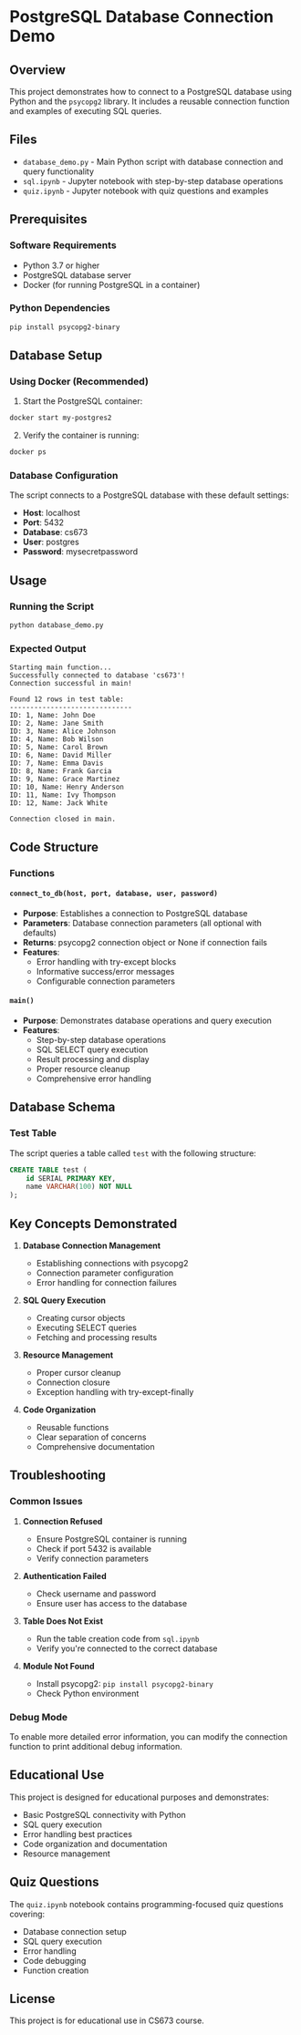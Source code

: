 # PostgreSQL Database Connection Demo

## Overview

This project demonstrates how to connect to a PostgreSQL database using Python and the `psycopg2` library. It includes a reusable connection function and examples of executing SQL queries.

## Files

- `database_demo.py` - Main Python script with database connection and query functionality
- `sql.ipynb` - Jupyter notebook with step-by-step database operations
- `quiz.ipynb` - Jupyter notebook with quiz questions and examples

## Prerequisites

### Software Requirements
- Python 3.7 or higher
- PostgreSQL database server
- Docker (for running PostgreSQL in a container)

### Python Dependencies
```bash
pip install psycopg2-binary
```

## Database Setup

### Using Docker (Recommended)
1. Start the PostgreSQL container:
```bash
docker start my-postgres2
```

2. Verify the container is running:
```bash
docker ps
```

### Database Configuration
The script connects to a PostgreSQL database with these default settings:
- **Host**: localhost
- **Port**: 5432
- **Database**: cs673
- **User**: postgres
- **Password**: mysecretpassword

## Usage

### Running the Script
```bash
python database_demo.py
```

### Expected Output
```
Starting main function...
Successfully connected to database 'cs673'!
Connection successful in main!

Found 12 rows in test table:
------------------------------
ID: 1, Name: John Doe
ID: 2, Name: Jane Smith
ID: 3, Name: Alice Johnson
ID: 4, Name: Bob Wilson
ID: 5, Name: Carol Brown
ID: 6, Name: David Miller
ID: 7, Name: Emma Davis
ID: 8, Name: Frank Garcia
ID: 9, Name: Grace Martinez
ID: 10, Name: Henry Anderson
ID: 11, Name: Ivy Thompson
ID: 12, Name: Jack White

Connection closed in main.
```

## Code Structure

### Functions

#### `connect_to_db(host, port, database, user, password)`
- **Purpose**: Establishes a connection to PostgreSQL database
- **Parameters**: Database connection parameters (all optional with defaults)
- **Returns**: psycopg2 connection object or None if connection fails
- **Features**: 
  - Error handling with try-except blocks
  - Informative success/error messages
  - Configurable connection parameters

#### `main()`
- **Purpose**: Demonstrates database operations and query execution
- **Features**:
  - Step-by-step database operations
  - SQL SELECT query execution
  - Result processing and display
  - Proper resource cleanup
  - Comprehensive error handling

## Database Schema

### Test Table
The script queries a table called `test` with the following structure:

```sql
CREATE TABLE test (
    id SERIAL PRIMARY KEY,
    name VARCHAR(100) NOT NULL
);
```

## Key Concepts Demonstrated

1. **Database Connection Management**
   - Establishing connections with psycopg2
   - Connection parameter configuration
   - Error handling for connection failures

2. **SQL Query Execution**
   - Creating cursor objects
   - Executing SELECT queries
   - Fetching and processing results

3. **Resource Management**
   - Proper cursor cleanup
   - Connection closure
   - Exception handling with try-except-finally

4. **Code Organization**
   - Reusable functions
   - Clear separation of concerns
   - Comprehensive documentation

## Troubleshooting

### Common Issues

1. **Connection Refused**
   - Ensure PostgreSQL container is running
   - Check if port 5432 is available
   - Verify connection parameters

2. **Authentication Failed**
   - Check username and password
   - Ensure user has access to the database

3. **Table Does Not Exist**
   - Run the table creation code from `sql.ipynb`
   - Verify you're connected to the correct database

4. **Module Not Found**
   - Install psycopg2: `pip install psycopg2-binary`
   - Check Python environment

### Debug Mode
To enable more detailed error information, you can modify the connection function to print additional debug information.

## Educational Use

This project is designed for educational purposes and demonstrates:
- Basic PostgreSQL connectivity with Python
- SQL query execution
- Error handling best practices
- Code organization and documentation
- Resource management

## Quiz Questions

The `quiz.ipynb` notebook contains programming-focused quiz questions covering:
- Database connection setup
- SQL query execution
- Error handling
- Code debugging
- Function creation

## License

This project is for educational use in CS673 course.